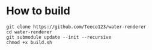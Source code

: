 # How to build
```
git clone https://github.com/Teeco123/water-renderer
cd water-renderer
git submodule update --init --recursive
chmod +x build.sh
```





